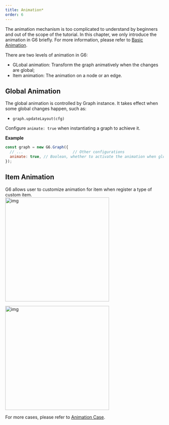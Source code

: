 ```yaml
---
title: Animation*
order: 6
---
```


The animation mechanism is too complicated to understand by beginners and out of the scope of the tutorial. In this chapter, we only introduce the animation in G6 briefly. For more information, please refer to [Basic Animation](/en/docs/manual/middle/animation/).

There are two levels of animation in G6:

- GLobal animation: Transform the graph animatively when the changes are global;
- Item animation: The animation on a node or an edge.

## Global Animation

The global animation is controlled by Graph instance. It takes effect when some global changes happen, such as:

- `graph.updateLayout(cfg)`

Configure `animate: true` when instantiating a graph to achieve it.

**Example**

```javascript
const graph = new G6.Graph({
  // ...                      // Other configurations
  animate: true, // Boolean, whether to activate the animation when global changes happen
});
```

## Item Animation

G6 allows user to customize animation for item when register a type of custom item. <br /> <img src='https://gw.alipayobjects.com/mdn/rms_f8c6a0/afts/img/A*hYJSQaneVmgAAAAAAAAAAABkARQnAQ' width=330  alt='img'/>

<img src='https://gw.alipayobjects.com/mdn/rms_f8c6a0/afts/img/A*-90pSrm4hkUAAAAAAAAAAABkARQnAQ' width=330 alt='img' />

For more cases, please refer to [Animation Case](/en/examples/scatter/node).
